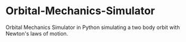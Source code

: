 # Orbital-Mechanics-Simulator
Orbital Mechanics Simulator in Python simulating a two body orbit with Newton's laws of motion.
